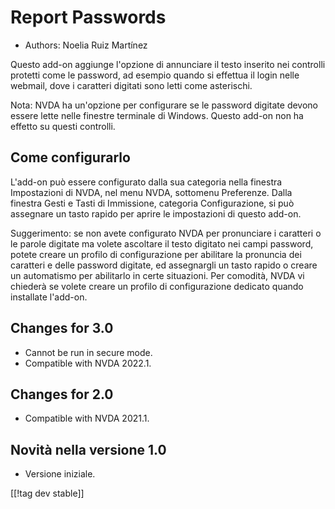 # Report Passwords #

* Authors: Noelia Ruiz Martínez

Questo add-on aggiunge l'opzione di annunciare il testo inserito nei
controlli protetti come le password, ad esempio quando si effettua il login
nelle webmail, dove i caratteri digitati sono letti come asterischi.

Nota: NVDA ha un'opzione per configurare se le password digitate devono
essere lette nelle finestre terminale di Windows. Questo add-on non ha
effetto su questi controlli.

## Come configurarlo

L'add-on può essere configurato dalla sua categoria nella finestra
Impostazioni di NVDA, nel menu NVDA, sottomenu Preferenze. Dalla finestra
Gesti e Tasti di Immissione, categoria Configurazione, si può assegnare un
tasto rapido per aprire le impostazioni di questo add-on.

Suggerimento: se non avete configurato NVDA per pronunciare i caratteri o le
parole digitate ma volete ascoltare il testo digitato nei campi password,
potete creare un profilo di configurazione per abilitare la pronuncia dei
caratteri e delle password digitate, ed assegnargli un tasto rapido o creare
un automatismo per abilitarlo in certe situazioni. Per comodità, NVDA vi
chiederà se volete creare un profilo di configurazione dedicato quando
installate l'add-on.

## Changes for 3.0 ##
* Cannot be run in secure mode.
* Compatible with NVDA 2022.1.

## Changes for 2.0 ##
* Compatible with NVDA 2021.1.

## Novità nella versione 1.0 ##
* Versione iniziale.

[[!tag dev stable]]

